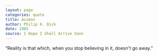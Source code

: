 ```yaml
---
layout: page
categories: quote
title: Asimov
author: Philip K. Dick
date: 1985
source: I Hope I Shall Arrive Soon 
---
```


“Reality is that which, when you stop believing in it, doesn't go away.”